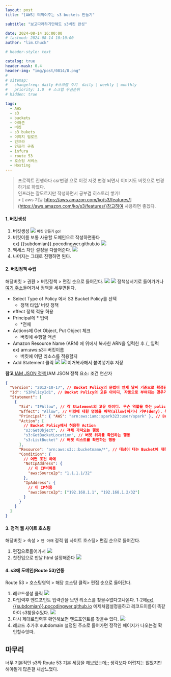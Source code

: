 ```yaml
---
layout: post
title: "[AWS] 떠먹여주는 s3 buckets 만들기"

subtitle: "보고따라하기만해도 s3버킷 완성"

date: 2024-08-14 16:00:00
# lastmod: 2024-08-14 10:10:00
author: "lim.Chuck"

# header-style: text

catalog: true
header-mask: 0.4
header-img: "img/post/0814/8.png"
#
# sitemap:
#   changefreq: daily #스크랩 주기  daily | weekly | monthly
#   priority: 1.0  # 스크랩 우선순위
# hidden: true

tags:
  - AWS
  - s3
  - buckets
  - 아마존
  - 버킷
  - s3 bukets
  - 이미지 업로드
  - 인프라
  - 인프라 구축
  - infura
  - route 53
  - 호스팅 서비스
  - Hosting
---
```


> 프로젝트 진행하다 csr변경 으로 이것 저것 변경 되면서 이미지도 버킷으로 변경하기로 하였다. <br/>
> 인프라는 잘모르지만 작성하면서 공부겸 히스토리 쌓기!<br/> > [ aws 기능 https://aws.amazon.com/ko/s3/features/](https://aws.amazon.com/ko/s3/features/)참고하여 사용하면 좋겠다.

#### 1. 버킷생성

1. 버킷생성
   ![](/img/post/0814/3.png) <span style="font-size:80%">버킷 만들기 go!</span>
2. 버킷이름 보통 사용할 도메인으로 작성하면좋다<br/>
   ex) {{subdomian}}.pocodingwer.github.io
   ![](/img/post/0814/4.png)
3. 엑세스 차단 설정을 다풀어준다.
   ![](/img/post/0814/5.png)
4. 나머지는 그대로 진행하면 된다.

#### 2. 버킷정책 수립

해당버킷 > 권환 > 버킷정책 > 편집 순으로 들어간다.
![](/img/post/0814/6.png)
![](/img/post/0814/7.png)
정책생서기로 들어가거나 [여기 주소](https://awspolicygen.s3.amazonaws.com/policygen.html)들어가서 정책을 세우면된다.

- Select Type of Policy 에서 S3 Bucket Policy를 선택
  - 정책 타입/ 버킷 정책
- effect 정책 적용 허용
- Principal에 \* 입력
  - \*전체
- Actions에 Get Object, Put Object 체크
  - 버킷에 수행할 액션
- Amazon Resource Name (ARN) 에 위에서 복사한 ARN을 입력한 후 /\_ 입력 ex) arn:aws:s3:::버킷이름
  - 버킷에 어떤 리소스를 적용할지
- Add Statement 클릭
  ![](/img/post/0814/8.png)
  ![](/img/post/0814/9.png)
  이거복사해서 붙여넣기후 저장

**참고**[ IAM JSON 정책 ](https://docs.aws.amazon.com/ko_kr/IAM/latest/UserGuide/reference_policies_elements_condition_operators.html) IAM JSON 정책 요소: 조건 연산자

```json
{
  "Version": "2012-10-17", // Bucket Policy의 문법이 언제 날짜 기준으로 확정된 문법을 사용하는지 → 2008-10-17 버전 후 2012-10-17 버전이 있는데, 그 뒤로는 업데이트가 안됐음
  "Id": "S3PolicyId1", // Bucket Policy의 고유 아이디, 자동으로 부여되는 경우가 많음
  "Statement": [
    {
      "Sid": "IPAllow", // 각 Statement의 고유 아이디. 무슨 역할을 하는 policy인가
      "Effect": "Allow", // 버킷에 대한 명령을 허락(allow)하거나 거부(deny). 특정 사용자에 대해 명령을 제한하거나, 허용하는 식으로 사용
      "Principal": { "AWS": "arn:aws:iam::spark323:user/spark" }, // Bucket Policy의 적용대상 (spark323 아이디의 유저에 대해서)
      "Action": [
        // Bucket Policy에서 허용한 Action
        "s3:GetObject", // 객체 가져오는 행동
        "s3:GetBucketLocation", // 버켓 위치를 확인하는 행동
        "s3:ListBucket" // 버켓 리스트를 확인하는 행동
      ],
      "Resource": "arn:aws:s3:::bucketname/*", // 대상이 대는 Bucket에 대한 명세
      "Condition": {
        // 어떤 조건 하에
        "NotIpAddress": {
          // 이 IP비허용
          "aws:SourceIp": "1.1.1.1/32"
        },
        "IpAddress": {
          // 이 IP허용
          "aws:SourceIp": ["192.168.1.1", "192.168.1.2/32"]
        }
      }
    }
  ]
}
```

#### 3. 정적 웹 사이트 호스팅

해당버킷 > 속성 > `맨 아래` 정적 웹 사이트 호스팅> 편집 순으로 들어간다.

1. 편집으로들어가서
   ![](/img/post/0814/10.png)
2. 첫진입으로 만날 html 설정해준다
   ![](/img/post/0814/11.png)

#### 4. s3에 도메인(Route 53)연동

Route 53 > 호스팅영역 > 해당 호스팅 클릭> 편집 순으로 들어간다.

1. 레코드생성 클릭
   ![](/img/post/0814/13.png)
2. 다입력후 엔드포인트 입력란을 보면 리소스를 찾을수없다고나온다.
   1-2에<a href="#1-버킷생성" >ex) {{subdomian}}.pocodingwer.github.io</a> 예제처럼설정을하고 레코드이름이 똑같아야 s3찾을수있다.
   ![](/img/post/0814/14.png)
3. 다시 제대로입력후 확인해보면 엔드포인트를 찾을수 있다.
   ![](/img/post/0814/15.png)
4. 레코드 추가후 subdomain 설정된 주소로 들어가면 정적인 페이지가 나오는걸 확인할수잇따.

## 마무리

너무 기본적인 s3와 Route 53 기본 세팅을 해보았는데;; 생각보다 어렵지는 않았지만
해야될게 많은걸 새삼느꼈다.
